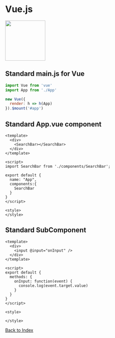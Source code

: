 # Vue.js

<img src="https://vuejs.org/images/logo.png" width=128px>

## Standard main.js for Vue

~~~javascript
import Vue from 'vue'
import App from './App'

new Vue({
  render: h => h(App)
}).$mount('#app')
~~~

## Standard App.vue component

    
    <template>
      <div>
        <SearchBar></SearchBar>
      </div>
    </template>

    <script>
    import SearchBar from './components/SearchBar';

    export default {
      name: "App",
      components:{
        SearchBar
      }
    }
    </script>

    <style>
    </style>

## Standard SubComponent

    <template>
      <div>
        <input @input="onInput" />
      </div>
    </template>

    <script>
    export default {
      methods: {
        onInput: function(event) {
          console.log(event.target.value)
        }
      }
    }
    </script>

    <style>

    </style>

[Back to Index](index.md)

